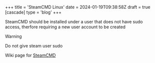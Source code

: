 +++
title = 'SteamCMD Linux'
date = 2024-01-19T09:38:58Z
draft = true
[cascade]
	type = 'blog'
+++

SteamCMD should be installed under a user that does not have sudo
access, therfore requiring a new user account to be created

> [!WARNING]
Do not give steam user sudo

Wiki page for [SteamCMD](https://developer.valvesoftware.com/wiki/SteamCMD)
